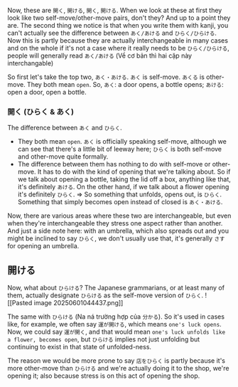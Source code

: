 Now, these are `開く`, `開ける`, `開く`, `開ける`. When we look at these at first they look like two self-move/other-move pairs, don't they? And up to a point they are.
The second thing we notice is that when you write them with kanji, you can't actually see the difference between `あく/あける` and `ひらく/ひらける`. Now this is partly because they are actually interchangeable in many cases and on the whole if it's not a case where it really needs to be `ひらく/ひらける`,  
people will generally read `あく/あける` (Về cơ bản thì hai cặp này interchangable)

So first let's take the top two, `あく・あける`. `あく` is self-move. `あくる` is other-move. They both mean `open`. So, `あく`: a door opens, a bottle opens; `あける`: open a door, open a bottle.

### 開く (ひらく & あく)
The difference between `あく` and `ひらく`.
- They both mean `open`. `あく` is officially speaking self-move, although we can see that there's a little bit of leeway here; `ひらく` is both self-move and other-move quite formally.
- The difference between them has nothing to do with self-move or other-move. It has to do with the kind of opening that we're talking about. So if we talk about opening a bottle, taking the lid off a box, anything like that, it's definitely `あける`. On the other hand, if we talk about a flower opening it's definitely `ひらく`.
=> So something that unfolds, opens out, is `ひらく`. Something that simply becomes open instead of closed is `あく・あける`.

Now, there are various areas where these two are interchangeable, but even when they're interchangeable they stress one aspect rather than another.
And just a side note here: with an umbrella, which also spreads out and you might be inclined to say `ひらく`, we don't usually use that, it's generally `さす` for opening an umbrella.

## 開ける

Now, what about `ひらける`? The Japanese grammarians, or at least many of them, actually designate `ひらける` as the self-move version of `ひらく`.
![[Pasted image 20250601044437.png]]

The same with `ひらける` (Na ná trường hợp của `分かる`). So it's used in cases like, for example, we often say `運が開ける`, which means `one's luck opens`. Now, we could say `運が開く`, and that would mean `one's luck unfolds like a flower, becomes open`, but `ひらける` implies not just unfolding but continuing to exist in that state of unfolded-ness.

The reason we would be more prone to say `店をひらく` is partly because it's more other-move than `ひらける` and we're actually doing it to the shop, we're opening it; also because stress is on this act of opening the shop.